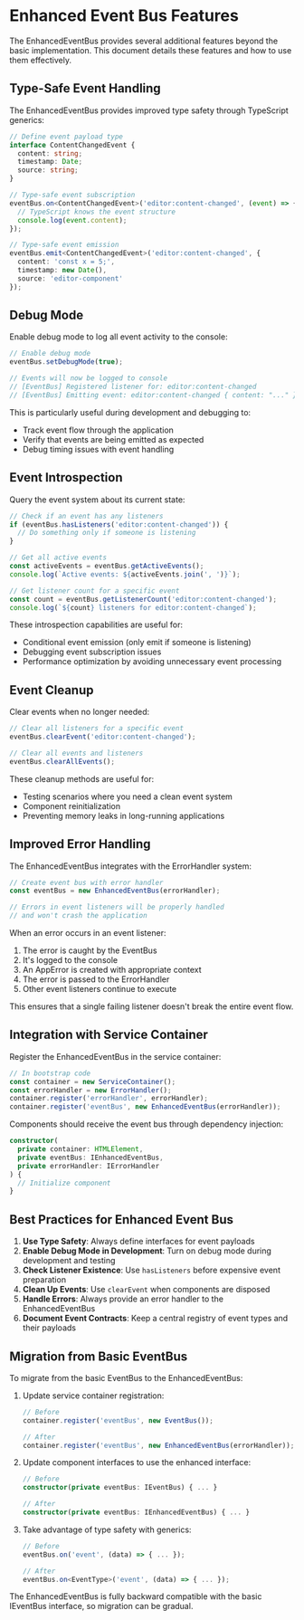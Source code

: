 # Enhanced Event Bus Features

The EnhancedEventBus provides several additional features beyond the basic implementation. This document details these features and how to use them effectively.

## Type-Safe Event Handling

The EnhancedEventBus provides improved type safety through TypeScript generics:

```typescript
// Define event payload type
interface ContentChangedEvent {
  content: string;
  timestamp: Date;
  source: string;
}

// Type-safe event subscription
eventBus.on<ContentChangedEvent>('editor:content-changed', (event) => {
  // TypeScript knows the event structure
  console.log(event.content);
});

// Type-safe event emission
eventBus.emit<ContentChangedEvent>('editor:content-changed', {
  content: 'const x = 5;',
  timestamp: new Date(),
  source: 'editor-component'
});
```

## Debug Mode

Enable debug mode to log all event activity to the console:

```typescript
// Enable debug mode
eventBus.setDebugMode(true);

// Events will now be logged to console
// [EventBus] Registered listener for: editor:content-changed
// [EventBus] Emitting event: editor:content-changed { content: "..." }
```

This is particularly useful during development and debugging to:
- Track event flow through the application
- Verify that events are being emitted as expected
- Debug timing issues with event handling

## Event Introspection

Query the event system about its current state:

```typescript
// Check if an event has any listeners
if (eventBus.hasListeners('editor:content-changed')) {
  // Do something only if someone is listening
}

// Get all active events
const activeEvents = eventBus.getActiveEvents();
console.log(`Active events: ${activeEvents.join(', ')}`);

// Get listener count for a specific event
const count = eventBus.getListenerCount('editor:content-changed');
console.log(`${count} listeners for editor:content-changed`);
```

These introspection capabilities are useful for:
- Conditional event emission (only emit if someone is listening)
- Debugging event subscription issues
- Performance optimization by avoiding unnecessary event processing

## Event Cleanup

Clear events when no longer needed:

```typescript
// Clear all listeners for a specific event
eventBus.clearEvent('editor:content-changed');

// Clear all events and listeners
eventBus.clearAllEvents();
```

These cleanup methods are useful for:
- Testing scenarios where you need a clean event system
- Component reinitialization
- Preventing memory leaks in long-running applications

## Improved Error Handling

The EnhancedEventBus integrates with the ErrorHandler system:

```typescript
// Create event bus with error handler
const eventBus = new EnhancedEventBus(errorHandler);

// Errors in event listeners will be properly handled
// and won't crash the application
```

When an error occurs in an event listener:
1. The error is caught by the EventBus
2. It's logged to the console
3. An AppError is created with appropriate context
4. The error is passed to the ErrorHandler
5. Other event listeners continue to execute

This ensures that a single failing listener doesn't break the entire event flow.

## Integration with Service Container

Register the EnhancedEventBus in the service container:

```typescript
// In bootstrap code
const container = new ServiceContainer();
const errorHandler = new ErrorHandler();
container.register('errorHandler', errorHandler);
container.register('eventBus', new EnhancedEventBus(errorHandler));
```

Components should receive the event bus through dependency injection:

```typescript
constructor(
  private container: HTMLElement,
  private eventBus: IEnhancedEventBus,
  private errorHandler: IErrorHandler
) { 
  // Initialize component
}
```

## Best Practices for Enhanced Event Bus

1. **Use Type Safety**: Always define interfaces for event payloads
2. **Enable Debug Mode in Development**: Turn on debug mode during development and testing
3. **Check Listener Existence**: Use `hasListeners` before expensive event preparation
4. **Clean Up Events**: Use `clearEvent` when components are disposed
5. **Handle Errors**: Always provide an error handler to the EnhancedEventBus
6. **Document Event Contracts**: Keep a central registry of event types and their payloads

## Migration from Basic EventBus

To migrate from the basic EventBus to the EnhancedEventBus:

1. Update service container registration:
   ```typescript
   // Before
   container.register('eventBus', new EventBus());
   
   // After
   container.register('eventBus', new EnhancedEventBus(errorHandler));
   ```

2. Update component interfaces to use the enhanced interface:
   ```typescript
   // Before
   constructor(private eventBus: IEventBus) { ... }
   
   // After
   constructor(private eventBus: IEnhancedEventBus) { ... }
   ```

3. Take advantage of type safety with generics:
   ```typescript
   // Before
   eventBus.on('event', (data) => { ... });
   
   // After
   eventBus.on<EventType>('event', (data) => { ... });
   ```

The EnhancedEventBus is fully backward compatible with the basic IEventBus interface, so migration can be gradual.
